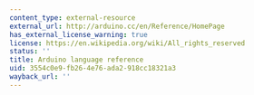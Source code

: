 ```yaml
---
content_type: external-resource
external_url: http://arduino.cc/en/Reference/HomePage
has_external_license_warning: true
license: https://en.wikipedia.org/wiki/All_rights_reserved
status: ''
title: Arduino language reference
uid: 3554c0e9-fb26-4e76-ada2-918cc18321a3
wayback_url: ''
---
```

